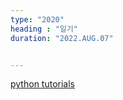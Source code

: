 ```yaml
---
type: "2020"
heading : "일기"
duration: "2022.AUG.07"


---
```

 
[python tutorials](https://wikidocs.net/13878)